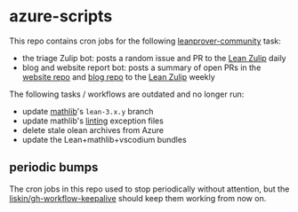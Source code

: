 # azure-scripts

This repo contains cron jobs for the following [leanprover-community](https://leanprover-community.github.io) task:
- the triage Zulip bot: posts a random issue and PR to the [Lean Zulip](https://leanprover.zulipchat.com/#narrow/channel/263328-triage) daily
- blog and website report bot: posts a summary of open PRs in the [website repo](https://github.com/leanprover-community/leanprover-community.github.io) and [blog repo](https://github.com/leanprover-community/blog) to the [Lean Zulip](https://leanprover.zulipchat.com/#narrow/channel/263328-triage) weekly

The following tasks / workflows are outdated and no longer run:
- update [mathlib](https://github.com/leanprover-community/mathlib)'s `lean-3.x.y` branch
- update mathlib's [linting](https://arxiv.org/abs/2004.03673) exception files
- delete stale olean archives from Azure
- update the Lean+mathlib+vscodium bundles

## periodic bumps

The cron jobs in this repo used to stop periodically without attention, but the [liskin/gh-workflow-keepalive](https://github.com/liskin/gh-workflow-keepalive) should keep them working from now on.
